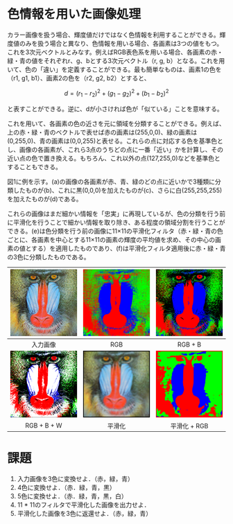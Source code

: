 # 色情報を用いた画像処理

カラー画像を扱う場合、輝度値だけではなく色情報を利用することができる。輝度値のみを扱う場合と異なり、色情報を用いる場合、各画素は3つの値をもつ。これを3次元ベクトルとみなす。例えばRGB表色系を用いる場合、各画素の赤・緑・青の値をそれぞれr、g、bとする3次元ベクトル（r, g, b）となる。これを用いて、色の「違い」を定義することができる。最も簡単なものは、画素1の色を（r1, g1, b1）、画素2の色を（r2, g2, b2）とすると、

$$
d = (r_1 - r_2)^2 + (g_1 - g_2)^2  + (b_1 - b_2)^2
$$

と表すことができる。逆に、dが小さければ色が「似ている」ことを意味する。

これを用いて、各画素の色の近さを元に領域を分類することができる。例えば、上の赤・緑・青のベクトルで表せば赤の画素は(255,0,0)、緑の画素は(0,255,0)、青の画素は(0,0,255)と表せる。これらの点に対応する色を基準色とし、画像の各画素が、これら3点のうちどの点に一番「近い」かを計算し、その近い点の色で置き換える。もちろん、これ以外の点(127,255,0)などを基準色とすることもできる。

図1に例を示す。(a)の画像の各画素が赤、青、緑のどの点に近いかで3種類に分類したものが(b)、これに黒(0,0,0)を加えたものが(c)、さらに白(255,255,255)を加えたものが(d)である。

これらの画像はまだ細かい情報を「忠実」に再現しているが、色の分類を行う前に平滑化を行うことで細かい情報を取り除き、ある程度の領域分割を行うことができる。(e)は色分類を行う前の画像に11×11の平滑化フィルタ（赤・緑・青の色ごとに、各画素を中心とする11×11の画素の輝度の平均値を求め、その中心の画素の値とする）を適用したものであり、(f)は平滑化フィルタ適用後に赤・緑・青の3色に分類したものである。

|![入力](./imgs/baboon.png)|![入力](./etc/color_rgb.png)|![入力](./etc/color_rgb_b.png)|
|:-:|:-:|:-:|
|入力画像|RGB|RGB + B|
|![入力](./etc/color_rgb_b_w.png)|![入力](./etc/color_ave.png)|![入力](./etc/color_ave_rgb.png)|
|RGB + B + W|平滑化|平滑化 + RGB|

# 課題
1. 入力画像を3色に変換せよ．（赤，緑，青）
2. 4色に変換せよ．（赤．緑，青，黒）
3. 5色に変換せよ．（赤．緑，青，黒，白）
4. 11 * 11のフィルタで平滑化した画像を出力せよ．
5. 平滑化した画像を3色に返還せよ．（赤，緑，青）
